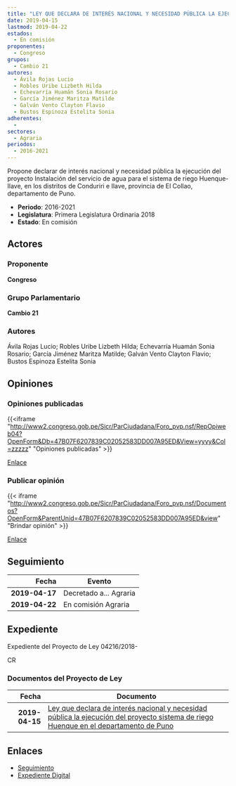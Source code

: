 ```yaml
---
title: "LEY QUE DECLARA DE INTERÉS NACIONAL Y NECESIDAD PÚBLICA LA EJECUCIÓN DEL PROYECTO SISTEMA DE RIEGO HUENQUE EN EL DEPARTAMENTO DE PUNO"
date: 2019-04-15
lastmod: 2019-04-22
estados: 
  - En comisión
proponentes: 
  - Congreso
grupos: 
  - Cambio 21
autores: 
  - Ávila Rojas Lucio
  - Robles Uribe Lizbeth Hilda
  - Echevarría Huamán Sonia Rosario
  - García Jiménez Maritza Matilde
  - Galván Vento Clayton Flavio
  - Bustos Espinoza Estelita Sonia
adherentes: 
  - 
sectores: 
  - Agraria
periodos: 
  - 2016-2021
---
```


Propone declarar de interés nacional y necesidad pública la ejecución del proyecto Instalación del servicio de agua para el sistema de riego Huenque-Ilave, en los distritos de Conduriri e Ilave, provincia de El Collao, departamento de Puno.

- **Periodo**: 2016-2021
- **Legislatura**: Primera Legislatura Ordinaria 2018
- **Estado**: En comisión

## Actores

### Proponente

**Congreso**

### Grupo Parlamentario

**Cambio 21**

### Autores

Ávila Rojas Lucio; Robles Uribe Lizbeth Hilda; Echevarría Huamán Sonia Rosario; García Jiménez Maritza Matilde; Galván Vento Clayton Flavio; Bustos Espinoza Estelita Sonia


## Opiniones

### Opiniones publicadas

{{<iframe "http://www2.congreso.gob.pe/Sicr/ParCiudadana/Foro_pvp.nsf/RepOpiweb04?OpenForm&Db=47B07F6207839C02052583DD007A95ED&View=yyyy&Col=zzzzz" "Opiniones publicadas" >}}

[Enlace](http://www2.congreso.gob.pe/Sicr/ParCiudadana/Foro_pvp.nsf/RepOpiweb04?OpenForm&Db=47B07F6207839C02052583DD007A95ED&View=yyyy&Col=zzzzz)
### Publicar opinión

{{< iframe "http://www2.congreso.gob.pe/Sicr/ParCiudadana/Foro_pvp.nsf/Documentos?OpenForm&ParentUnid=47B07F6207839C02052583DD007A95ED&view" "Brindar opinión" >}}

[Enlace](http://www2.congreso.gob.pe/Sicr/ParCiudadana/Foro_pvp.nsf/Documentos?OpenForm&ParentUnid=47B07F6207839C02052583DD007A95ED&view)

## Seguimiento

| Fecha | Evento |
|------:|--------|
| **2019-04-17** | Decretado a... Agraria|
| **2019-04-22** | En comisión Agraria|


## Expediente

Expediente del Proyecto de Ley 04216/2018-

CR


### Documentos del Proyecto de Ley

| Fecha | Documento |
|------:|--------|
| **2019-04-15** | [Ley que declara de interés nacional y necesidad pública la ejecución del proyecto sistema de riego Huenque en el departamento de Puno](http://www.leyes.congreso.gob.pe/Documentos/2016_2021/Proyectos_de_Ley_y_de_Resoluciones_Legislativas/PL0421620190415.pdf) |

## Enlaces 

- [Seguimiento](http://www2.congreso.gob.pehttp://www2.congreso.gob.pe/Sicr/TraDocEstProc/CLProLey2016.nsf/f7fff46988ca05b1052578e100829cc7/b866dcbb44d00f73052583dd007f1a73?OpenDocument)
- [Expediente Digital](http://www2.congreso.gob.pehttp://www2.congreso.gob.pe/Sicr/TraDocEstProc/CLProLey2016.nsf/f7fff46988ca05b1052578e100829cc7/b866dcbb44d00f73052583dd007f1a73?OpenDocument&Click=05257FB7005EB655.eb71d0cf91d8294e05256cdf006b5706/$Body/0.1C6C)
